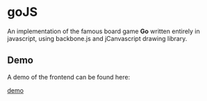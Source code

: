goJS
====

An implementation of the famous board game **Go** written entirely in javascript, using backbone.js and jCanvascript drawing library.

Demo
----

A demo of the frontend can be found here:

[demo](yaq.zapto.org/gojs)
